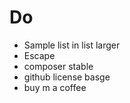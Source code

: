# Do

* Sample list in list larger
* Escape
* composer stable
* github license basge
* buy m a coffee
